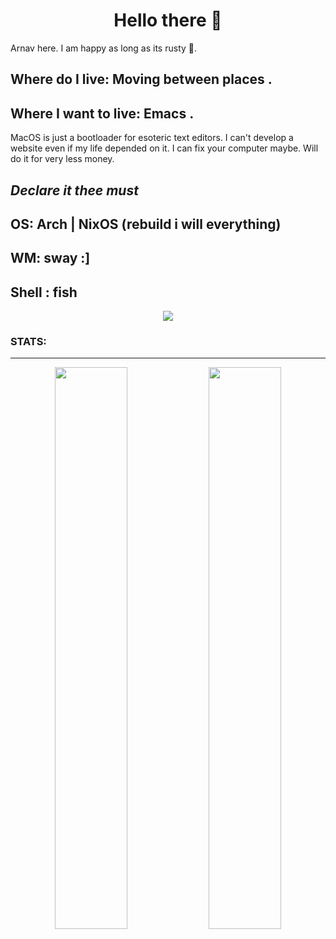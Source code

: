 <h1 align="center">Hello there 👋</h1>

Arnav here.
I am happy as long as its rusty 🦀.

## Where do I live: Moving between places . 
## Where I want to live: Emacs .

MacOS is just a bootloader for esoteric text editors.
I can't develop a website even if my life depended on it.
I can fix your computer maybe. Will do it for very less money. 

## *Declare it thee must*
## OS: Arch | NixOS (rebuild i will everything) 
## WM:  sway  :]
## Shell : fish  
<p align="center">
<img src="https://media.giphy.com/media/slVWEctHZKvWU/giphy.gif?cid=ecf05e47ygx3xgeo8obeqz1y981eoxv3ju6lhn51ilxqctp4&rid=giphy.gif&ct=g">

</p>

<h3>STATS:</h3><hr>
<p align="center">
 

  <img width="48%" src="https://github-readme-stats.vercel.app/api?username=xerexcoded&show_icons=true&theme=gruvbox" />
 
  <img width="48%" src="https://github-readme-streak-stats.herokuapp.com/?user=xerexcoded&theme=gruvbox" />


</p>

